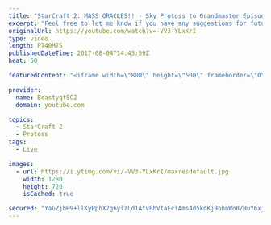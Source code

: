 ```yaml
---
title: "StarCraft 2: MASS ORACLES!! - Sky Protoss to Grandmaster Episode 1"
excerpt: "Feel free to let me know if you have any suggestions for future videos. I hope you guys enjoy this one!  JOIN MY DISCORD CHANNEL @ https://discord.gg/aJMGAEn in order to play in INSANE CHALLENGE videos with me or just hang out to talk to other StarCraft 2 players, find practice partners of all races,"
originalUrl: https://youtube.com/watch?v=-VV3-YLxKrI
type: video
length: PT40M7S
publishedDateTime: 2017-08-04T14:43:59Z
heat: 50

featuredContent: "<iframe width=\"800\" height=\"500\" frameborder=\"0\" src=\"https://www.youtube.com/embed/-VV3-YLxKrI\" allow=\"accelerometer; autoplay; encrypted-media; gyroscope; picture-in-picture\" allowfullscreen></iframe>"

provider:
  name: BeastyqtSC2
  domain: youtube.com

topics:
  - StarCraft 2
  - Protoss
tags:
  - Live

images:
  - url: https://i.ytimg.com/vi/-VV3-YLxKrI/maxresdefault.jpg
    width: 1280
    height: 720
    isCached: true

secured: "YaGZjbH9+llKyPpbX7g6ylzLd1Atv8bVtaFciAms4d5koKj9bhnWo8/HuY6xjFUd6xATv6hwOs6TMW6SzFjwSklhJOB7W62WocHObSw2DQnoDPERlwO69RE8SGyt8WHNINczs2KoGuFplfh9T4lmwf1rSVIl20cUdSyER/My5KVw17fVajNDTwpe84IqfFxs0wO1of+yA+L9CTeBdPT5iPrGhS+1SFRes6s7Cpy/iPeALa+5WTL0PEl9PbGAHG/IwNS6oia/+8z0pFGmz8zrjyRJtrojEFG26RX/WWiS1VznPIkOIp2y6S7h4ZE+LYZHiNIdu9/5rurppTztJGSNcS2WdJpOjW1F1GtBQLT7fWwI2aoilBcRabfr3bYsgwlzINjb0Ll2Znz4RSgTQR08oduzbhJK30KUVlxGcrGXB3s=;1TmhOUv5zD4mfXWjUgpRrg=="
---
```



